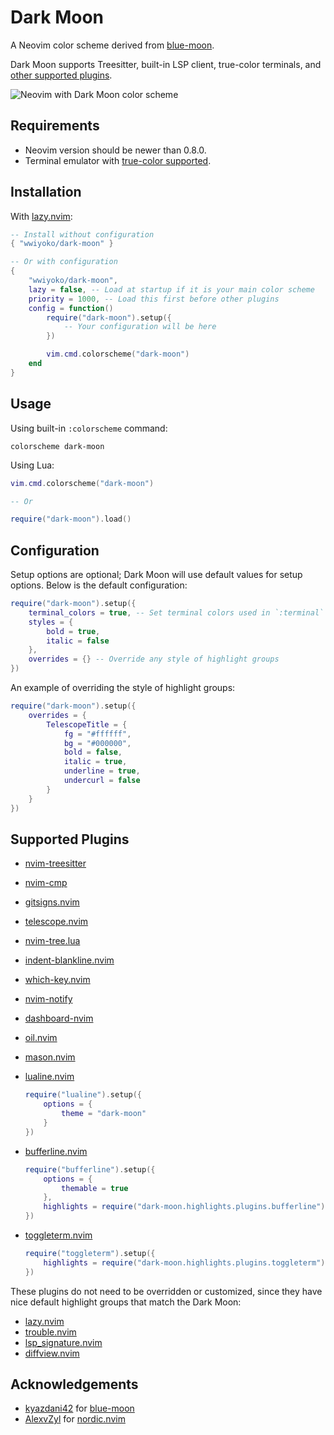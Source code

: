 # Dark Moon

A Neovim color scheme derived from [blue-moon](https://github.com/kyazdani42/blue-moon).

Dark Moon supports Treesitter, built-in LSP client, true-color terminals,
and [other supported plugins](#supported-plugins).

![Neovim with Dark Moon color scheme](https://github.com/user-attachments/assets/d036478a-5129-4820-87ea-32dd245c57d6)

## Requirements

- Neovim version should be newer than 0.8.0.
- Terminal emulator with [true-color supported](https://github.com/termstandard/colors#truecolor-support-in-output-devices).

## Installation

With [lazy.nvim](https://github.com/folke/lazy.nvim):

```lua
-- Install without configuration
{ "wwiyoko/dark-moon" }

-- Or with configuration
{
    "wwiyoko/dark-moon",
    lazy = false, -- Load at startup if it is your main color scheme
    priority = 1000, -- Load this first before other plugins
    config = function()
        require("dark-moon").setup({
            -- Your configuration will be here
        })

        vim.cmd.colorscheme("dark-moon")
    end
}
```

## Usage

Using built-in `:colorscheme` command:

```vim
colorscheme dark-moon
```

Using Lua:

```lua
vim.cmd.colorscheme("dark-moon")

-- Or

require("dark-moon").load()
```

## Configuration

Setup options are optional; Dark Moon will use default values for setup
options. Below is the default configuration:

```lua
require("dark-moon").setup({
    terminal_colors = true, -- Set terminal colors used in `:terminal`
    styles = {
        bold = true,
        italic = false
    },
    overrides = {} -- Override any style of highlight groups
})
```

An example of overriding the style of highlight groups:

```lua
require("dark-moon").setup({
    overrides = {
        TelescopeTitle = {
            fg = "#ffffff",
            bg = "#000000",
            bold = false,
            italic = true,
            underline = true,
            undercurl = false
        }
    }
})
```

## Supported Plugins

- [nvim-treesitter](https://github.com/nvim-treesitter/nvim-treesitter)
- [nvim-cmp](https://github.com/hrsh7th/nvim-cmp)
- [gitsigns.nvim](https://github.com/lewis6991/gitsigns.nvim)
- [telescope.nvim](https://github.com/nvim-telescope/telescope.nvim)
- [nvim-tree.lua](https://github.com/nvim-tree/nvim-tree.lua)
- [indent-blankline.nvim](https://github.com/lukas-reineke/indent-blankline.nvim)
- [which-key.nvim](https://github.com/folke/which-key.nvim)
- [nvim-notify](https://github.com/rcarriga/nvim-notify)
- [dashboard-nvim](https://github.com/nvimdev/dashboard-nvim)
- [oil.nvim](https://github.com/stevearc/oil.nvim)
- [mason.nvim](https://github.com/williamboman/mason.nvim)
- [lualine.nvim](https://github.com/nvim-lualine/lualine.nvim)

  ```lua
  require("lualine").setup({
      options = {
          theme = "dark-moon"
      }
  })
  ```

- [bufferline.nvim](https://github.com/akinsho/bufferline.nvim)

  ```lua
  require("bufferline").setup({
      options = {
          themable = true
      },
      highlights = require("dark-moon.highlights.plugins.bufferline")
  })
  ```

- [toggleterm.nvim](https://github.com/akinsho/toggleterm.nvim)

  ```lua
  require("toggleterm").setup({
      highlights = require("dark-moon.highlights.plugins.toggleterm")
  })
  ```

These plugins do not need to be overridden or customized, since
they have nice default highlight groups that match the Dark Moon:

- [lazy.nvim](https://github.com/folke/lazy.nvim)
- [trouble.nvim](https://github.com/folke/trouble.nvim)
- [lsp_signature.nvim](https://github.com/ray-x/lsp_signature.nvim)
- [diffview.nvim](https://github.com/sindrets/diffview.nvim)

## Acknowledgements

- [kyazdani42](https://github.com/kyazdani42) for [blue-moon](https://github.com/kyazdani42/blue-moon)
- [AlexvZyl](https://github.com/AlexvZyl) for [nordic.nvim](https://github.com/AlexvZyl/nordic.nvim)

